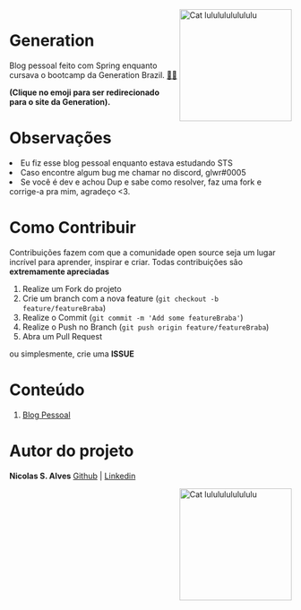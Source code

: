 <img alt="Cat lulululululululu" align="right" src="https://64.media.tumblr.com/1f954906259d294146630766105a563b/tumblr_pq2cv3VhFb1wyt28po1_540.gifv" width="200" >


# Generation
Blog pessoal feito com Spring enquanto cursava o bootcamp da Generation Brazil.
<a target='_blank' href="https://brazil.generation.org/">
👨‍🎓
</a>

<b> (Clique no emoji para ser redirecionado para o site da Generation). </b>

# Observações

<li>Eu fiz esse blog pessoal enquanto estava estudando STS</li>
<li>Caso encontre algum bug me chamar no discord, glwr#0005</li>
<li>Se você é dev e achou Dup e sabe como resolver,
faz uma fork e corrige-a pra mim, agradeço <3.</li>

# Como Contribuir

Contribuições fazem com que a comunidade open source seja um lugar incrível para aprender, inspirar e criar. Todas contribuições
são **extremamente apreciadas**

1. Realize um Fork do projeto
2. Crie um branch com a nova feature (`git checkout -b feature/featureBraba`)
3. Realize o Commit (`git commit -m 'Add some featureBraba'`)
4. Realize o Push no Branch (`git push origin feature/featureBraba`)
5. Abra um Pull Request

ou simplesmente, crie uma **ISSUE**

# Conteúdo
1. [Blog Pessoal](/Spring/blogpessoal56) 

# Autor do projeto
**Nicolas S. Alves** [Github](https://github.com/Gloower/Gloower) | [Linkedin](https://www.linkedin.com/in/nicolas-alves-a19650214/)

<img alt="Cat lulululululululu" align="right" src="https://64.media.tumblr.com/1f954906259d294146630766105a563b/tumblr_pq2cv3VhFb1wyt28po1_540.gifv" width="200" >
